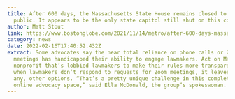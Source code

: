 ```yaml
---
title: After 600 days, the Massachusetts State House remains closed to the
  public. It appears to be the only state capitol still shut on this continent
author: Matt Stout
link: https://www.bostonglobe.com/2021/11/14/metro/after-600-days-massachusetts-state-house-remains-closed-public-it-appears-be-only-state-capitol-still-shut-this-continent/?p1=BGSearch_Overlay_Results
category: news
date: 2022-02-16T17:40:52.432Z
extract: Some advocates say the near total reliance on phone calls or Zoom
  meetings has handicapped their ability to engage lawmakers. Act on Mass, a
  nonprofit that’s lobbied lawmakers to make their rules more transparent, said
  when lawmakers don’t respond to requests for Zoom meetings, it leaves few, if
  any, other options. “That’s a pretty unique challenge in this completely
  online advocacy space,” said Ella McDonald, the group’s spokeswoman.
---
```

